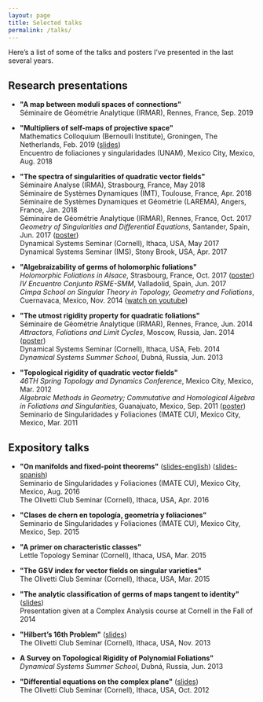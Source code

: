 ```yaml
---
layout: page
title: Selected talks
permalink: /talks/
---
```


<meta http-equiv="Content-Type" content="text/html; charset=utf-8"/>  <!-- For correct rendering with Emacs -->


Here’s a list of some of the talks and posters I’ve presented in the last several years.


## Research presentations

* **"A map between moduli spaces of connections"**  
  Séminaire de Géométrie Analytique (IRMAR), Rennes, France, Sep. 2019  

* **"Multipliers of self-maps of projective space"**  
  Mathematics Colloquium (Bernoulli Institute), Groningen, The Netherlands, Feb. 2019 (<a href="{{ site.baseurl }}/documents/slides/multipliers_of_self_maps-Bernoulli_Institute.pdf">slides</a>)  
  Encuentro de foliaciones y singularidades (UNAM), Mexico City, Mexico, Aug. 2018  

* **"The spectra of singularities of quadratic vector fields"**  
  Séminaire Analyse (IRMA), Strasbourg, France, May 2018  
  Séminaire de Systèmes Dynamiques (IMT), Toulouse, France, Apr. 2018  
  Séminaire de Systèmes Dynamiques et Géométrie (LAREMA), Angers, France, Jan. 2018  
  Séminaire de Géométrie Analytique (IRMAR), Rennes, France, Oct. 2017  
  _Geometry of Singularities and Differential Equations_, Santander, Spain, Jun. 2017 (<a href="{{ site.baseurl }}/documents/posters/poster_santander.pdf">poster</a>)  
  Dynamical Systems Seminar (Cornell), Ithaca, USA, May 2017  
  Dynamical Systems Seminar (IMS), Stony Brook, USA, Apr. 2017  
  
* **"Algebraizability of germs of holomorphic foliations"**  
  _Holomorphic Foliations in Alsace_, Strasbourg, France, Oct. 2017 (<a href="{{ site.baseurl }}/documents/posters/poster_Strasbourg.pdf">poster</a>)  
  _IV Encuentro Conjunto RSME-SMM_, Valladolid, Spain, Jun. 2017  
  _Cimpa School on Singular Theory in Topology, Geometry and Foliations_, Cuernavaca, Mexico, Nov. 2014 (<a href="https://www.youtube.com/watch?v=RGDyC3cb1UQ">watch on youtube</a>)  

* **"The utmost rigidity property for quadratic foliations"**  
  Séminaire de Géométrie Analytique (IRMAR), Rennes, France, Jun. 2014  
  _Attractors, Foliations and Limit Cycles_, Moscow, Russia, Jan. 2014 (<a href="{{ site.baseurl }}/documents/posters/utmost-poster-final.pdf">poster</a>)  
  Dynamical Systems Seminar (Cornell), Ithaca, USA, Feb. 2014  
  _Dynamical Systems Summer School_, Dubná, Russia, Jun. 2013  

* **"Topological rigidity of quadratic vector fields"**  
  _46TH Spring Topology and Dynamics Conference_, Mexico City, Mexico, Mar. 2012  
  _Algebraic Methods in Geometry; Commutative and Homological Algebra in Foliations and Singularities_, Guanajuato, Mexico, Sep. 2011 (<a href="{{ site.baseurl }}/documents/posters/poster-guanajuato.pdf">poster</a>)  
  Seminario de Singularidades y Foliaciones (IMATE CU), Mexico City, Mexico, Mar. 2011  

 
## Expository talks

* **"On manifolds and fixed-point theorems"** (<a href="{{ site.baseurl }}/documents/slides/fixed_point_theorems-handout.pdf">slides-english</a>) (<a href="{{ site.baseurl }}/documents/slides/puntos-fijos-handout.pdf">slides-spanish</a>)   
  Seminario de Singularidades y Foliaciones (IMATE CU), Mexico City, Mexico, Aug. 2016  
  The Olivetti Club Seminar (Cornell), Ithaca, USA, Apr. 2016  

* **"Clases de chern en topología, geometría y foliaciones"**  
  Seminario de Singularidades y Foliaciones (IMATE CU), Mexico City, Mexico, Sep. 2015  

* **"A primer on characteristic classes"**  
  Lettle Topology Seminar (Cornell), Ithaca, USA, Mar. 2015  

* **"The GSV index for vector fields on singular varieties"**  
  The Olivetti Club Seminar (Cornell), Ithaca, USA, Mar. 2015  

* **"The analytic classification of germs of maps tangent to identity"** (<a href="{{ site.baseurl }}/documents/slides/germs_tangent_to_id-handout.pdf">slides</a>)  
  Presentation given at a Complex Analysis course at Cornell in the Fall of 2014  

* **"Hilbert’s 16th Problem"** (<a href="{{ site.baseurl }}/documents/slides/olivetti-2013-handout.pdf">slides</a>)  
  The Olivetti Club Seminar (Cornell), Ithaca, USA, Nov. 2013  
  
* **A Survey on Topological Rigidity of Polynomial Foliations"**  
  _Dynamical Systems Summer School_, Dubná, Russia, Jun. 2013  

* **"Differential equations on the complex plane"** (<a href="{{ site.baseurl }}/documents/slides/olivetti2012-handout.pdf">slides</a>)  
  The Olivetti Club Seminar (Cornell), Ithaca, USA, Oct. 2012  


&nbsp;

&nbsp;

